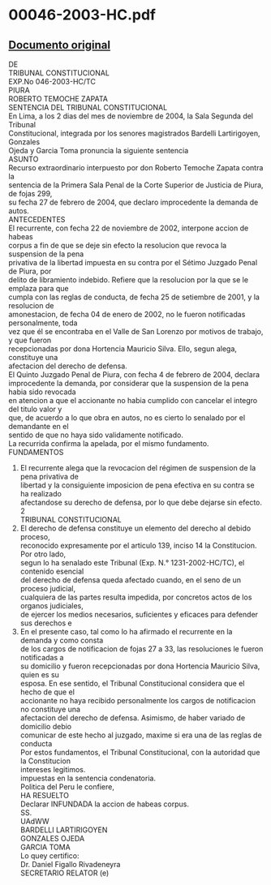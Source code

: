 
00046-2003-HC.pdf
=================
  
[Documento original](https://tc.gob.pe/jurisprudencia/2004/00046-2003-HC.pdf)  
---  
DE  
TRIBUNAL CONSTITUCIONAL  
EXP.No 046-2003-HC/TC  
PIURA  
ROBERTO TEMOCHE ZAPATA  
SENTENCIA DEL TRIBUNAL CONSTITUCIONAL  
En Lima, a los 2 dias del mes de noviembre de 2004, la Sala Segunda del Tribunal  
Constitucional, integrada por los senores magistrados Bardelli Lartirigoyen, Gonzales  
Ojeda y Garcia Toma pronuncia la siguiente sentencia  
ASUNTO  
Recurso extraordinario interpuesto por don Roberto Temoche Zapata contra la  
sentencia de la Primera Sala Penal de la Corte Superior de Justicia de Piura, de fojas 299,  
su fecha 27 de febrero de 2004, que declaro improcedente la demanda de autos.  
ANTECEDENTES  
El recurrente, con fecha 22 de noviembre de 2002, interpone accion de habeas  
corpus a fin de que se deje sin efecto la resolucion que revoca la suspension de la pena  
privativa de la libertad impuesta en su contra por el Sétimo Juzgado Penal de Piura, por  
delito de libramiento indebido. Refiere que la resolucion por la que se le emplaza para que  
cumpla con las reglas de conducta, de fecha 25 de setiembre de 2001, y la resolucion de  
amonestacion, de fecha 04 de enero de 2002, no le fueron notificadas personalmente, toda  
vez que él se encontraba en el Valle de San Lorenzo por motivos de trabajo, y que fueron  
recepcionadas por dona Hortencia Mauricio Silva. Ello, segun alega, constituye una  
afectacion del derecho de defensa.  
El Quinto Juzgado Penal de Piura, con fecha 4 de febrero de 2004, declara  
improcedente la demanda, por considerar que la suspension de la pena habia sido revocada  
en atencion a que el accionante no habia cumplido con cancelar el integro del titulo valor y  
que, de acuerdo a lo que obra en autos, no es cierto lo senalado por el demandante en el  
sentido de que no haya sido validamente notificado.  
La recurrida confirma la apelada, por el mismo fundamento.  
FUNDAMENTOS  
1. El recurrente alega que la revocacion del régimen de suspension de la pena privativa de  
libertad y la consiguiente imposicion de pena efectiva en su contra se ha realizado  
afectandose su derecho de defensa, por lo que debe dejarse sin efecto.  
2  
TRIBUNAL CONSTITUCIONAL  
2. El derecho de defensa constituye un elemento del derecho al debido proceso,  
reconocido expresamente por el articulo 139, inciso 14 la Constitucion. Por otro lado,  
segun lo ha senalado este Tribunal (Exp. N.° 1231-2002-HC/TC), el contenido esencial  
del derecho de defensa queda afectado cuando, en el seno de un proceso judicial,  
cualquiera de las partes resulta impedida, por concretos actos de los organos judiciales,  
de ejercer los medios necesarios, suficientes y eficaces para defender sus derechos e  
3. En el presente caso, tal como lo ha afirmado el recurrente en la demanda y como consta  
de los cargos de notificacion de fojas 27 a 33, las resoluciones le fueron notificadas a  
su domicilio y fueron recepcionadas por dona Hortencia Mauricio Silva, quien es su  
esposa. En ese sentido, el Tribunal Constitucional considera que el hecho de que el  
accionante no haya recibido personalmente los cargos de notificacion no constituye una  
afectacion del derecho de defensa. Asimismo, de haber variado de domicilio debio  
comunicar de este hecho al juzgado, maxime si era una de las reglas de conducta  
Por estos fundamentos, el Tribunal Constitucional, con la autoridad que la Constitucion  
intereses legitimos.  
impuestas en la sentencia condenatoria.  
Politica del Peru le confiere,  
HA RESUELTO  
Declarar INFUNDADA la accion de habeas corpus.  
SS.  
UAdWW  
BARDELLI LARTIRIGOYEN  
GONZALES OJEDA  
GARCIA TOMA  
Lo quey certifico:  
Dr. Daniel Figallo Rivadeneyra  
SECRETARIO RELATOR (e)